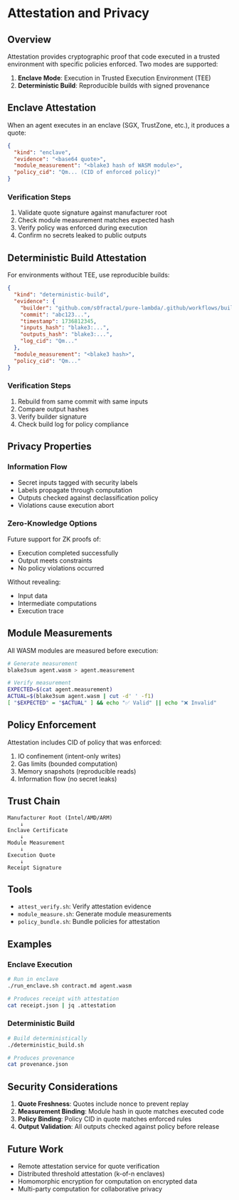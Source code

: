 # Attestation and Privacy

## Overview

Attestation provides cryptographic proof that code executed in a trusted environment with specific policies enforced. Two modes are supported:

1. **Enclave Mode**: Execution in Trusted Execution Environment (TEE)
2. **Deterministic Build**: Reproducible builds with signed provenance

## Enclave Attestation

When an agent executes in an enclave (SGX, TrustZone, etc.), it produces a quote:

```json
{
  "kind": "enclave",
  "evidence": "<base64 quote>",
  "module_measurement": "<blake3 hash of WASM module>",
  "policy_cid": "Qm... (CID of enforced policy)"
}
```

### Verification Steps

1. Validate quote signature against manufacturer root
2. Check module measurement matches expected hash
3. Verify policy was enforced during execution
4. Confirm no secrets leaked to public outputs

## Deterministic Build Attestation

For environments without TEE, use reproducible builds:

```json
{
  "kind": "deterministic-build",
  "evidence": {
    "builder": "github.com/s0fractal/pure-lambda/.github/workflows/build.yml",
    "commit": "abc123...",
    "timestamp": 1736812345,
    "inputs_hash": "blake3:...",
    "outputs_hash": "blake3:...",
    "log_cid": "Qm..."
  },
  "module_measurement": "<blake3 hash>",
  "policy_cid": "Qm..."
}
```

### Verification Steps

1. Rebuild from same commit with same inputs
2. Compare output hashes
3. Verify builder signature
4. Check build log for policy compliance

## Privacy Properties

### Information Flow
- Secret inputs tagged with security labels
- Labels propagate through computation
- Outputs checked against declassification policy
- Violations cause execution abort

### Zero-Knowledge Options
Future support for ZK proofs of:
- Execution completed successfully
- Output meets constraints
- No policy violations occurred

Without revealing:
- Input data
- Intermediate computations
- Execution trace

## Module Measurements

All WASM modules are measured before execution:

```bash
# Generate measurement
blake3sum agent.wasm > agent.measurement

# Verify measurement
EXPECTED=$(cat agent.measurement)
ACTUAL=$(blake3sum agent.wasm | cut -d' ' -f1)
[ "$EXPECTED" = "$ACTUAL" ] && echo "✅ Valid" || echo "❌ Invalid"
```

## Policy Enforcement

Attestation includes CID of policy that was enforced:

1. IO confinement (intent-only writes)
2. Gas limits (bounded computation)
3. Memory snapshots (reproducible reads)
4. Information flow (no secret leaks)

## Trust Chain

```
Manufacturer Root (Intel/AMD/ARM)
    ↓
Enclave Certificate
    ↓
Module Measurement
    ↓
Execution Quote
    ↓
Receipt Signature
```

## Tools

- `attest_verify.sh`: Verify attestation evidence
- `module_measure.sh`: Generate module measurements
- `policy_bundle.sh`: Bundle policies for attestation

## Examples

### Enclave Execution
```bash
# Run in enclave
./run_enclave.sh contract.md agent.wasm

# Produces receipt with attestation
cat receipt.json | jq .attestation
```

### Deterministic Build
```bash
# Build deterministically
./deterministic_build.sh

# Produces provenance
cat provenance.json
```

## Security Considerations

1. **Quote Freshness**: Quotes include nonce to prevent replay
2. **Measurement Binding**: Module hash in quote matches executed code
3. **Policy Binding**: Policy CID in quote matches enforced rules
4. **Output Validation**: All outputs checked against policy before release

## Future Work

- Remote attestation service for quote verification
- Distributed threshold attestation (k-of-n enclaves)
- Homomorphic encryption for computation on encrypted data
- Multi-party computation for collaborative privacy